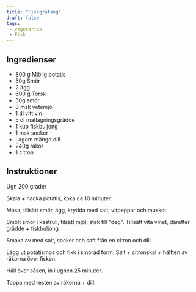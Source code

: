 ```yaml
---
title: "Fiskgratäng"
draft: false
tags:
 - vegetarisk
 - Fisk
---
```


## Ingredienser
- 800 g Mjölig potatis
- 50g Smör
- 2 ägg
- 600 g Torsk
- 50g smör
- 3 msk vetemjöl
- 1 dl vitt vin
- 5 dl matlagningsgrädde
- 1 kub fiskbuljong
- 1 msk socker
- Lagom mängd dill
- 240g räkor
- 1 citron

## Instruktioner
Ugn 200 grader

Skala + hacka potatis, koka ca 10 minuter.

Mosa, tillsätt smör, ägg, krydda med salt, vitpeppar och muskot

Smölt smör i kastrull, tilsätt mjöl, stek till "deg". Tillsätt vita vinet, därefter grädde + fiskbuljong

Smaka av med salt, socker och saft från en citron och dill.

Lägg ut potatismos och fixk i smörad form. Salt + citronskal + hälften av räkorna över fisken.

Häll över såsen, in i ugnen 25 minuter.

Toppa med resten av räkorna + dill.